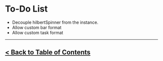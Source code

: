 # To-Do List

* Decouple hilbertSpinner from the instance.
* Allow custom bar format
* Allow custom task format

---
## [< Back to Table of Contents](../README.md#documentation)
